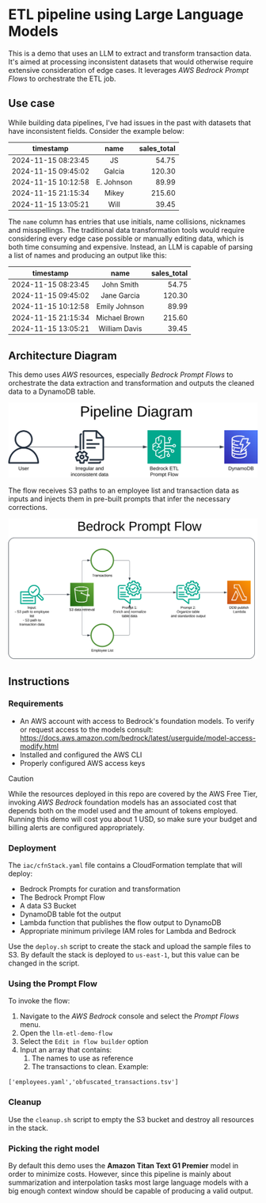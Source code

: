 # ETL pipeline using Large Language Models
This is a demo that uses an LLM to extract and transform transaction data. It's aimed at processing inconsistent datasets that would otherwise require extensive consideration of edge cases. It leverages *AWS Bedrock Prompt Flows* to orchestrate the ETL job.

## Use case

While building data pipelines, I've had issues in the past with datasets that have inconsistent fields. Consider the example below:

timestamp |	name	| sales_total
--- | :---: | ---:
2024-11-15 08:23:45 |	JS |	54.75
2024-11-15 09:45:02 |	Galcia |	120.30
2024-11-15 10:12:58 |	E. Johnson |	89.99
2024-11-15 21:15:34 |	Mikey |	215.60
2024-11-15 13:05:21 |	Will |	39.45

The `name` column has entries that use initials, name collisions, nicknames and misspellings. The traditional data transformation tools would require considering every edge case possible or manually editing data, which is both time consuming and expensive. Instead, an LLM is capable of parsing a list of names and producing an output like this:


timestamp |	name	| sales_total
--- | :---: | ---:
2024-11-15 08:23:45 |	John Smith |	54.75
2024-11-15 09:45:02 |	Jane Garcia |	120.30
2024-11-15 10:12:58 |	Emily Johnson |	89.99
2024-11-15 21:15:34 |	Michael Brown |	215.60
2024-11-15 13:05:21 |	William Davis |	39.45



## Architecture Diagram
This demo uses *AWS* resources, especially *Bedrock Prompt Flows* to orchestrate the data extraction and transformation and outputs the cleaned data to a DynamoDB table.

![High level overview](./figures/overview_transparent.svg "Bedrock Pipeline Overview")

The flow receives S3 paths to an employee list and transaction data as inputs and injects them in pre-built prompts that infer the necessary corrections.

![ETL prompt flow](./figures/onlyflow_transparent.svg "ETL Bedrock Prompt Flow")

## Instructions
### Requirements
- An AWS account with access to Bedrock's foundation models. To verify or request access to the models consult:
https://docs.aws.amazon.com/bedrock/latest/userguide/model-access-modify.html
- Installed and configured the AWS CLI
- Properly configured AWS access keys

> [!CAUTION]
> While the resources deployed in this repo are covered by the AWS Free Tier, invoking *AWS Bedrock* foundation models has an associated cost that depends both on the model used and the amount of tokens employed. Running this demo will cost you about 1 USD, so make sure your budget and billing alerts are configured appropriately.

### Deployment
The `iac/cfnStack.yaml` file contains a CloudFormation template that will deploy:
- Bedrock Prompts for curation and transformation
- The Bedrock Prompt Flow
- A data S3 Bucket
- DynamoDB table fot the output
- Lambda function that publishes the flow output to DynamoDB
- Appropriate minimum privilege IAM roles for Lambda and Bedrock

Use the `deploy.sh` script to create the stack and upload the sample files to S3. By default the stack is deployed to `us-east-1`, but this value can be changed in the script.

### Using the Prompt Flow
To invoke the flow: 
1. Navigate to the *AWS Bedrock* console and select the *Prompt Flows* menu. 
2. Open the `llm-etl-demo-flow`
3. Select the `Edit in flow builder` option
4. Input an array that contains:
    1. The names to use as reference
    2. The transactions to clean. Example: 

```
['employees.yaml','obfuscated_transactions.tsv']
```

### Cleanup
Use the `cleanup.sh` script to empty the S3 bucket and destroy all resources in the stack.

### Picking the right model
By default this demo uses the **Amazon Titan Text G1 Premier** model in order to minimize costs. However, since this pipeline is mainly about summarization and interpolation tasks most large language models with a big enough context window should be capable of producing a valid output.
